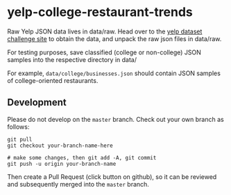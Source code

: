 # yelp-college-restaurant-trends

Raw Yelp JSON data lives in data/raw. Head over to the
[yelp dataset challenge site](https://www.yelp.com/dataset_challenge/datasethttps://www.yelp.com/dataset_challenge/dataset)
to obtain the data, and unpack the raw json files in data/raw.

For testing purposes, save classified (college or non-college) JSON samples into
the respective directory in data/

For example, `data/college/businesses.json` should contain JSON samples of
college-oriented restaurants.

## Development

Please do not develop on the `master` branch. Check out your own branch as
follows:

```Shell
git pull
git checkout your-branch-name-here

# make some changes, then git add -A, git commit
git push -u origin your-branch-name
```

Then create a Pull Request (click button on github), so it can be reviewed and
subsequently merged into the `master` branch.
